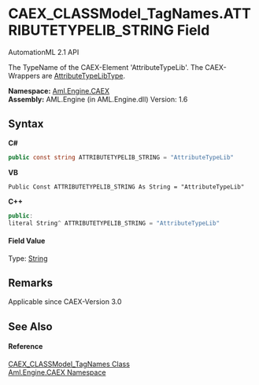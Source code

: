 # CAEX_CLASSModel_TagNames.ATTRIBUTETYPELIB_STRING Field
AutomationML 2.1 API 

The TypeName of the CAEX-Element 'AttributeTypeLib'. The CAEX-Wrappers are <a href="T_Aml_Engine_CAEX_AttributeTypeLibType">AttributeTypeLibType</a>.

**Namespace:**&nbsp;<a href="N_Aml_Engine_CAEX">Aml.Engine.CAEX</a><br />**Assembly:**&nbsp;AML.Engine (in AML.Engine.dll) Version: 1.6

## Syntax

**C#**<br />
``` C#
public const string ATTRIBUTETYPELIB_STRING = "AttributeTypeLib"
```

**VB**<br />
``` VB
Public Const ATTRIBUTETYPELIB_STRING As String = "AttributeTypeLib"
```

**C++**<br />
``` C++
public:
literal String^ ATTRIBUTETYPELIB_STRING = "AttributeTypeLib"
```


#### Field Value
Type: <a href="https://docs.microsoft.com/dotnet/api/system.string" target="_parent" rel="noopener noreferrer">String</a>

## Remarks
Applicable since CAEX-Version 3.0

## See Also


#### Reference
<a href="T_Aml_Engine_CAEX_CAEX_CLASSModel_TagNames">CAEX_CLASSModel_TagNames Class</a><br /><a href="N_Aml_Engine_CAEX">Aml.Engine.CAEX Namespace</a><br />